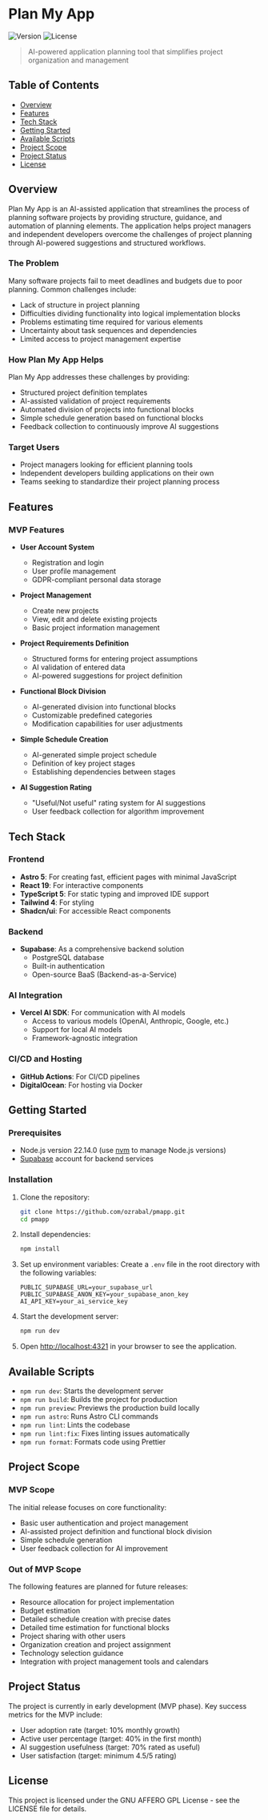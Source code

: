 # Plan My App

![Version](https://img.shields.io/badge/version-0.0.1-blue.svg)
![License](https://img.shields.io/badge/license-GNU_AFFERO_GPL-green.svg)

> AI-powered application planning tool that simplifies project organization and management

## Table of Contents

- [Overview](#overview)
- [Features](#features)
- [Tech Stack](#tech-stack)
- [Getting Started](#getting-started)
- [Available Scripts](#available-scripts)
- [Project Scope](#project-scope)
- [Project Status](#project-status)
- [License](#license)

## Overview

Plan My App is an AI-assisted application that streamlines the process of planning software projects by providing structure, guidance, and automation of planning elements. The application helps project managers and independent developers overcome the challenges of project planning through AI-powered suggestions and structured workflows.

### The Problem

Many software projects fail to meet deadlines and budgets due to poor planning. Common challenges include:

- Lack of structure in project planning
- Difficulties dividing functionality into logical implementation blocks
- Problems estimating time required for various elements
- Uncertainty about task sequences and dependencies
- Limited access to project management expertise

### How Plan My App Helps

Plan My App addresses these challenges by providing:

- Structured project definition templates
- AI-assisted validation of project requirements
- Automated division of projects into functional blocks
- Simple schedule generation based on functional blocks
- Feedback collection to continuously improve AI suggestions

### Target Users

- Project managers looking for efficient planning tools
- Independent developers building applications on their own
- Teams seeking to standardize their project planning process

## Features

### MVP Features

- **User Account System**
  - Registration and login
  - User profile management
  - GDPR-compliant personal data storage

- **Project Management**
  - Create new projects
  - View, edit and delete existing projects
  - Basic project information management

- **Project Requirements Definition**
  - Structured forms for entering project assumptions
  - AI validation of entered data
  - AI-powered suggestions for project definition

- **Functional Block Division**
  - AI-generated division into functional blocks
  - Customizable predefined categories
  - Modification capabilities for user adjustments

- **Simple Schedule Creation**
  - AI-generated simple project schedule
  - Definition of key project stages
  - Establishing dependencies between stages

- **AI Suggestion Rating**
  - "Useful/Not useful" rating system for AI suggestions
  - User feedback collection for algorithm improvement

## Tech Stack

### Frontend
- **Astro 5**: For creating fast, efficient pages with minimal JavaScript
- **React 19**: For interactive components
- **TypeScript 5**: For static typing and improved IDE support
- **Tailwind 4**: For styling
- **Shadcn/ui**: For accessible React components

### Backend
- **Supabase**: As a comprehensive backend solution
  - PostgreSQL database
  - Built-in authentication
  - Open-source BaaS (Backend-as-a-Service)

### AI Integration
- **Vercel AI SDK**: For communication with AI models
  - Access to various models (OpenAI, Anthropic, Google, etc.)
  - Support for local AI models
  - Framework-agnostic integration

### CI/CD and Hosting
- **GitHub Actions**: For CI/CD pipelines
- **DigitalOcean**: For hosting via Docker

## Getting Started

### Prerequisites

- Node.js version 22.14.0 (use [nvm](https://github.com/nvm-sh/nvm) to manage Node.js versions)
- [Supabase](https://supabase.com/) account for backend services

### Installation

1. Clone the repository:
   ```bash
   git clone https://github.com/ozrabal/pmapp.git
   cd pmapp
   ```

2. Install dependencies:
   ```bash
   npm install
   ```

3. Set up environment variables:
   Create a `.env` file in the root directory with the following variables:
   ```
   PUBLIC_SUPABASE_URL=your_supabase_url
   PUBLIC_SUPABASE_ANON_KEY=your_supabase_anon_key
   AI_API_KEY=your_ai_service_key
   ```

4. Start the development server:
   ```bash
   npm run dev
   ```

5. Open [http://localhost:4321](http://localhost:4321) in your browser to see the application.

## Available Scripts

- `npm run dev`: Starts the development server
- `npm run build`: Builds the project for production
- `npm run preview`: Previews the production build locally
- `npm run astro`: Runs Astro CLI commands
- `npm run lint`: Lints the codebase
- `npm run lint:fix`: Fixes linting issues automatically
- `npm run format`: Formats code using Prettier

## Project Scope

### MVP Scope

The initial release focuses on core functionality:
- Basic user authentication and project management
- AI-assisted project definition and functional block division
- Simple schedule generation
- User feedback collection for AI improvement

### Out of MVP Scope

The following features are planned for future releases:
- Resource allocation for project implementation
- Budget estimation
- Detailed schedule creation with precise dates
- Detailed time estimation for functional blocks
- Project sharing with other users
- Organization creation and project assignment
- Technology selection guidance
- Integration with project management tools and calendars

## Project Status

The project is currently in early development (MVP phase). Key success metrics for the MVP include:
- User adoption rate (target: 10% monthly growth)
- Active user percentage (target: 40% in the first month)
- AI suggestion usefulness (target: 70% rated as useful)
- User satisfaction (target: minimum 4.5/5 rating)

## License

This project is licensed under the GNU AFFERO GPL License - see the LICENSE file for details.